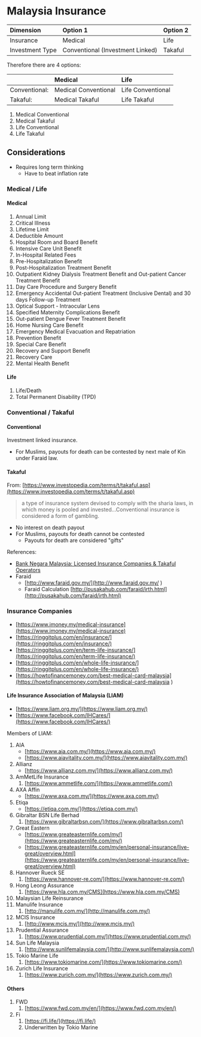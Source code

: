 # Malaysia Insurance

| Dimension | Option 1 | Option 2 |
| :--- | :--- | :--- |
| Insurance | Medical | Life |
| Investment Type | Conventional \(Investment Linked\) | Takaful |

Therefore there are 4 options:

|  | Medical | Life |
| :--- | :--- | :--- |
| Conventional: | Medical Conventional | Life Conventional |
| Takaful: | Medical Takaful | Life Takaful |

1. Medical Conventional
2. Medical Takaful
3. Life Conventional
4. Life Takaful

## Considerations

* Requires long term thinking
  * Have to beat inflation rate

### Medical / Life

#### Medical

1. Annual Limit
2. Critical Illness
3. Lifetime Limit
4. Deductible Amount
5. Hospital Room and Board Benefit
6. Intensive Care Unit Benefit
7. In-Hospital Related Fees
8. Pre-Hospitalization Benefit
9. Post-Hospitalization Treatment Benefit
10. Outpatient Kidney Dialysis Treatment Benefit and Out-patient Cancer Treatment Benefit
11. Day Care Procedure and Surgery Benefit
12. Emergency Accidental Out-patient Treatment \(Inclusive Dental\) and 30 days Follow-up Treatment
13. Optical Support - Intraocular Lens
14. Specified Maternity Complications Benefit
15. Out-patient Dengue Fever Treatment Benefit
16. Home Nursing Care Benefit
17. Emergency Medical Evacuation and Repatriation
18. Prevention Benefit
19. Special Care Benefit
20. Recovery and Support Benefit
21. Recovery Care
22. Mental Health Benefit

#### Life

1. Life/Death
2. Total Permanent Disability \(TPD\)

### Conventional / Takaful

#### Conventional

Investment linked insurance.

* For Muslims, payouts for death can be contested by next male of Kin under Faraid law.

#### Takaful

From: [https://www.investopedia.com/terms/t/takaful.asp](https://www.investopedia.com/terms/t/takaful.asp)

> a type of insurance system devised to comply with the sharia laws, in which money is pooled and invested...Conventional insurance is considered a form of gambling.

* No interest on death payout
* For Muslims, payouts for death cannot be contested
  * Payouts for death are considered "gifts"

References:

* [Bank Negara Malaysia: Licensed Insurance Companies & Takaful Operators](http://www.bnm.gov.my/index.php?ch=li&cat=insurance&type=TKF)
* Faraid
  * [http://www.faraid.gov.my/](http://www.faraid.gov.my/
    )
  * Faraid Calculation [http://pusakahub.com/faraid/irth.html](http://pusakahub.com/faraid/irth.html)

### Insurance Companies

* [https://www.imoney.my/medical-insurance](https://www.imoney.my/medical-insurance)
* [https://ringgitplus.com/en/insurance/](https://ringgitplus.com/en/insurance/)
* [https://ringgitplus.com/en/term-life-insurance/](https://ringgitplus.com/en/term-life-insurance/)
* [https://ringgitplus.com/en/whole-life-insurance/](https://ringgitplus.com/en/whole-life-insurance/)
* [https://howtofinancemoney.com/best-medical-card-malaysia](https://howtofinancemoney.com/best-medical-card-malaysia
  )

#### Life Insurance Association of Malaysia \(LIAM\)

* [https://www.liam.org.my/](https://www.liam.org.my/)
* [https://www.facebook.com/IHCares/](https://www.facebook.com/IHCares/)

Members of LIAM:

1. AIA
   * [https://www.aia.com.my/](https://www.aia.com.my/)
   * [https://www.aiavitality.com.my/](https://www.aiavitality.com.my/)
2. Allianz
   * [https://www.allianz.com.my/](https://www.allianz.com.my/)
3. AmMetLife Insurance
   1. [https://www.ammetlife.com/](https://www.ammetlife.com/)
4. AXA Affin
   * [https://www.axa.com.my/](https://www.axa.com.my/)
5. Etiqa
   * [https://etiqa.com.my/](https://etiqa.com.my/)
6. Gibraltar BSN Life Berhad
   1. [https://www.gibraltarbsn.com/](https://www.gibraltarbsn.com/)
7. Great Eastern
   * [https://www.greateasternlife.com/my/](https://www.greateasternlife.com/my/)
   * [https://www.greateasternlife.com/my/en/personal-insurance/live-great/overview.html](https://www.greateasternlife.com/my/en/personal-insurance/live-great/overview.html)
8. Hannover Rueck SE
   1. [https://www.hannover-re.com/](https://www.hannover-re.com/)
9. Hong Leong Assurance
   1. [https://www.hla.com.my/CMS](https://www.hla.com.my/CMS)
10. Malaysian Life Reinsurance
11. Manulife Insurance
    1. [http://manulife.com.my/](http://manulife.com.my/)
12. MCIS Insurance
    1. [http://www.mcis.my/](http://www.mcis.my/)
13. Prudential Assurance
    1. [https://www.prudential.com.my/](https://www.prudential.com.my/)
14. Sun Life Malaysia
    1. [http://www.sunlifemalaysia.com/](http://www.sunlifemalaysia.com/)
15. Tokio Marine Life
    1. [https://www.tokiomarine.com/](https://www.tokiomarine.com/)
16. Zurich Life Insurance
    1. [https://www.zurich.com.my/](https://www.zurich.com.my/)

#### Others

1. FWD
   1. [https://www.fwd.com.my/en/](https://www.fwd.com.my/en/)
2. Fi
   1. [https://fi.life/](https://fi.life/)
   2. Underwritten by Tokio Marine



